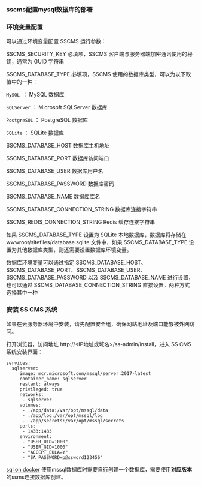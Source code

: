 
### sscms配置mysql数据库的部署


### 环境变量配置
可以通过环境变量配置 SSCMS 运行参数：

SSCMS_SECURITY_KEY 必填项，SSCMS 客户端与服务器端加密通讯使用的秘钥，通常为 GUID 字符串

SSCMS_DATABASE_TYPE 必填项，SSCMS 使用的数据库类型，可以为以下取值中的一种：

`MySQL `： MySQL 数据库

`SQLServer` ： Microsoft SQLServer 数据库

`PostgreSQL` ： PostgreSQL 数据库

`SQLite` ： SQLite 数据库

SSCMS_DATABASE_HOST 数据库主机地址

SSCMS_DATABASE_PORT 数据库访问端口

SSCMS_DATABASE_USER 数据库用户名

SSCMS_DATABASE_PASSWORD 数据库密码

SSCMS_DATABASE_NAME 数据库库名

SSCMS_DATABASE_CONNECTION_STRING 数据库连接字符串

SSCMS_REDIS_CONNECTION_STRING Redis 缓存连接字符串



如果 SSCMS_DATABASE_TYPE 设置为 SQLite 本地数据库，数据库将存储在 wwwroot/sitefiles/database.sqlite 文件中，如果 SSCMS_DATABASE_TYPE 设置为其他数据库类型，则还需要设置数据库环境变量。

数据库环境变量可以通过指定 SSCMS_DATABASE_HOST、SSCMS_DATABASE_PORT、SSCMS_DATABASE_USER、SSCMS_DATABASE_PASSWORD 以及 SSCMS_DATABASE_NAME 进行设置，也可以通过 SSCMS_DATABASE_CONNECTION_STRING 直接设置，两种方式选择其中一种

### 安装 SS CMS 系统

如果在云服务器环境中安装，请先配置安全组，确保网站地址及端口能够被外网访问。

打开浏览器，访问地址 http://<IP地址或域名>/ss-admin/install，进入 SS CMS 系统安装界面：


```
services:
  sqlserver:
     image: mcr.microsoft.com/mssql/server:2017-latest
     container_name: sqlserver
     restart: always
     privileged: true
     networks:
      - sqlserver
     volumes:
      - ./app/data:/var/opt/mssql/data
      - ./app/log:/var/opt/mssql/log
      - ./app/secrets:/var/opt/mssql/secrets 
     ports:
      - 1433:1433
     environment:
      - "USER_UID=1000"
      - "USER_GID=1000"
      - "ACCEPT_EULA=Y"
      - "SA_PASSWORD=p@ssword123456"

```

[sql on docker](https://docs.microsoft.com/zh-cn/sql/linux/tutorial-restore-backup-in-sql-server-container?view=sql-server-ver15)
使用mssql数据库时需要自行创建一个数据库，需要使用**对应版本**的ssms连接数据库创建。
